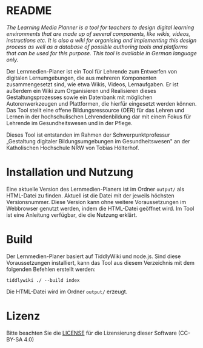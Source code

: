 # README

*The Learning Media Planner is a tool for teachers to design digital learning environments that are made up of several components, like wikis, videos, instructions etc. It is also a wiki for organising and implementing this design process as well as a database of possible authoring tools and platforms that can be used for this purpose. This tool is available in German language only.*

Der Lernmedien-Planer ist ein Tool für Lehrende zum Entwerfen von digitalen Lernumgebungen, die aus mehreren Komponenten zusammengesetzt sind, wie etwa Wikis, Videos, Lernaufgaben. Er ist außerdem ein Wiki zum Organisieren und Realisieren dieses Gestaltungsprozesses sowie ein Datenbank mit möglichen Autorenwerkzeugen und Plattformen, die hierfür eingesetzt werden können. Das Tool stellt eine offene Bildungsressource (OER) für das Lehren und Lernen in der hochschulischen Lehrendenbildung dar mit einem Fokus für Lehrende im Gesundheitswesen und in der Pflege.

Dieses Tool ist entstanden im Rahmen der Schwerpunktprofessur „Gestaltung digitaler Bildungsumgebungen im Gesundheitswesen" an der Katholischen Hochschule NRW von Tobias Hölterhof.

Installation und Nutzung
========================

Eine aktuelle Version des Lernmedien-Planers ist im Ordner `output/` als HTML-Datei zu finden. Aktuell ist die Datei mit der jeweils höchsten Versionsnummer. Diese Version kann ohne weitere Voraussetzungen im Webbrowser genutzt werden, indem die HTML-Datei geöffnet wird. Im Tool ist eine Anleitung verfügbar, die die Nutzung erklärt.

Build
=====

Der Lernmedien-Planer basiert auf TiddlyWiki und node.js. Sind diese Voraussetzungen installiert, kann das Tool aus diesem Verzeichnis mit dem folgenden Befehlen erstellt werden:

``` {.shell}
tiddlywiki ./ --build index
```

Die HTML-Datei wird im Ordner `output/` erzeugt.

Lizenz
======

Bitte beachten Sie die [LICENSE](LICENSE.md) für die Lizensierung dieser Software (CC-BY-SA 4.0)

